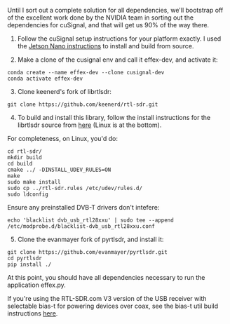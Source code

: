 Until I sort out a complete solution for all dependencies, we'll bootstrap off of the excellent work done by the NVIDIA team in sorting out the dependencies for cuSignal, and that will get us 90% of the way there.

1. Follow the cuSignal setup instructions for your platform exactly. I used the [Jetson Nano instructions](https://github.com/rapidsai/cusignal#source-aarch64-jetson-nano-tk1-tx2-xavier-linux-os) to install and build from source.

2. Make a clone of the cusignal env and call it effex-dev, and activate it:

```
conda create --name effex-dev --clone cusignal-dev
conda activate effex-dev
```

3. Clone keenerd's fork of librtlsdr:

```
git clone https://github.com/keenerd/rtl-sdr.git
```

4. To build and install this library, follow the install instructions for the librtlsdr source from [here](https://www.rtl-sdr.com/rtl-sdr-quick-start-guide/) (Linux is at the bottom).

For completeness, on Linux, you'd do:

```
cd rtl-sdr/
mkdir build
cd build
cmake ../ -DINSTALL_UDEV_RULES=ON
make
sudo make install
sudo cp ../rtl-sdr.rules /etc/udev/rules.d/
sudo ldconfig
```

Ensure any preinstalled DVB-T drivers don't intefere:

```
echo 'blacklist dvb_usb_rtl28xxu' | sudo tee --append /etc/modprobe.d/blacklist-dvb_usb_rtl28xxu.conf
```

5. Clone the evanmayer fork of pyrtlsdr, and install it:

```
git clone https://github.com/evanmayer/pyrtlsdr.git
cd pyrtlsdr
pip install ./
```

At this point, you should have all dependencies necessary to run the application effex.py.

If you're using the RTL-SDR.com V3 version of the USB receiver with selectable bias-t for powering devices over coax, see the bias-t util build instructions [here](https://www.rtl-sdr.com/rtl-sdr-blog-v-3-dongles-user-guide/).
